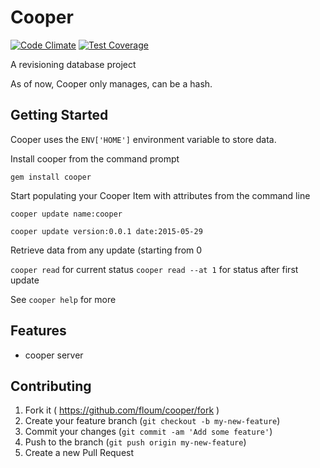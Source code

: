 # Cooper

[![Code Climate](https://codeclimate.com/github/floum/cooper/badges/gpa.svg)](https://codeclimate.com/github/floum/cooper) [![Test Coverage](https://codeclimate.com/github/floum/cooper/badges/coverage.svg)](https://codeclimate.com/github/floum/cooper/coverage)

A revisioning database project

As of now, Cooper only manages, can be a hash.

## Getting Started

Cooper uses the `ENV['HOME']` environment variable to store data.

Install cooper from the command prompt

  `gem install cooper`
    
Start populating your Cooper Item with attributes from the command line

  `cooper update name:cooper`

  `cooper update version:0.0.1 date:2015-05-29`

Retrieve data from any update (starting from 0

  `cooper read` for current status
  `cooper read --at 1` for status after first update

See `cooper help` for more

## Features
  
* cooper server

## Contributing

1. Fork it ( https://github.com/floum/cooper/fork )
2. Create your feature branch (`git checkout -b my-new-feature`)
3. Commit your changes (`git commit -am 'Add some feature'`)
4. Push to the branch (`git push origin my-new-feature`)
5. Create a new Pull Request

